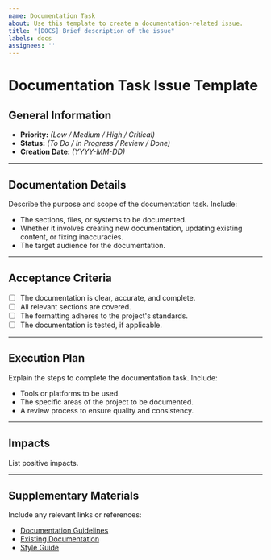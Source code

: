 ```yaml
---
name: Documentation Task
about: Use this template to create a documentation-related issue.
title: "[DOCS] Brief description of the issue"
labels: docs
assignees: ''
---
```


# Documentation Task Issue Template

## General Information
- **Priority:** *(Low / Medium / High / Critical)*
- **Status:** *(To Do / In Progress / Review / Done)*
- **Creation Date:** *(YYYY-MM-DD)*

---

## Documentation Details
Describe the purpose and scope of the documentation task. Include:
- The sections, files, or systems to be documented.
- Whether it involves creating new documentation, updating existing content, or fixing inaccuracies.
- The target audience for the documentation.

---

## Acceptance Criteria
- [ ] The documentation is clear, accurate, and complete.
- [ ] All relevant sections are covered.
- [ ] The formatting adheres to the project's standards.
- [ ] The documentation is tested, if applicable.

---

## Execution Plan
Explain the steps to complete the documentation task. Include:
- Tools or platforms to be used.
- The specific areas of the project to be documented.
- A review process to ensure quality and consistency.

---

## Impacts
List positive impacts.

---

## Supplementary Materials
Include any relevant links or references:
- [Documentation Guidelines](#)
- [Existing Documentation](#)
- [Style Guide](#)
